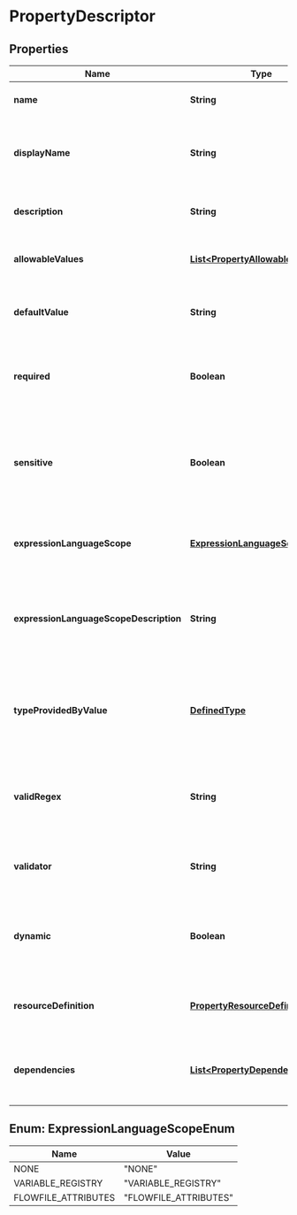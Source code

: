 
# PropertyDescriptor

## Properties
Name | Type | Description | Notes
------------ | ------------- | ------------- | -------------
**name** | **String** | The name of the property key | 
**displayName** | **String** | The display name of the property key, if different from the name |  [optional]
**description** | **String** | The description of what the property does |  [optional]
**allowableValues** | [**List&lt;PropertyAllowableValue&gt;**](PropertyAllowableValue.md) | A list of the allowable values for the property |  [optional]
**defaultValue** | **String** | The default value if a user-set value is not specified |  [optional]
**required** | **Boolean** | Whether or not  the property is required for the component |  [optional]
**sensitive** | **Boolean** | Whether or not  the value of the property is considered sensitive (e.g., passwords and keys) |  [optional]
**expressionLanguageScope** | [**ExpressionLanguageScopeEnum**](#ExpressionLanguageScopeEnum) | The scope of expression language supported by this property |  [optional]
**expressionLanguageScopeDescription** | **String** | The description of the expression language scope supported by this property |  [optional]
**typeProvidedByValue** | [**DefinedType**](DefinedType.md) | Indicates that this property is for selecting a controller service of the specified type |  [optional]
**validRegex** | **String** | A regular expression that can be used to validate the value of this property |  [optional]
**validator** | **String** | Name of the validator used for this property descriptor |  [optional]
**dynamic** | **Boolean** | Whether or not the descriptor is for a dynamically added property |  [optional]
**resourceDefinition** | [**PropertyResourceDefinition**](PropertyResourceDefinition.md) | Indicates that this property references external resources |  [optional]
**dependencies** | [**List&lt;PropertyDependency&gt;**](PropertyDependency.md) | The dependencies that this property has on other properties |  [optional]


<a name="ExpressionLanguageScopeEnum"></a>
## Enum: ExpressionLanguageScopeEnum
Name | Value
---- | -----
NONE | &quot;NONE&quot;
VARIABLE_REGISTRY | &quot;VARIABLE_REGISTRY&quot;
FLOWFILE_ATTRIBUTES | &quot;FLOWFILE_ATTRIBUTES&quot;




